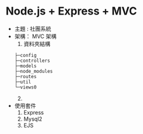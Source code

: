 # Node.js + Express + MVC

+ 主題 : 社團系統
+ 架構： MVC 架構
  1. 資料夾結構
    ```
    ├─config
    ├─controllers
    ├─models
    ├─node_modules
    ├─routes
    ├─util
    └─views0
    ```
  2.
+ 使用套件
  1. Express
  2. Mysql2
  3. EJS